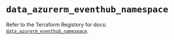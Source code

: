 # `data_azurerm_eventhub_namespace`

Refer to the Terraform Registory for docs: [`data_azurerm_eventhub_namespace`](https://www.terraform.io/docs/providers/azurerm/d/eventhub_namespace).
